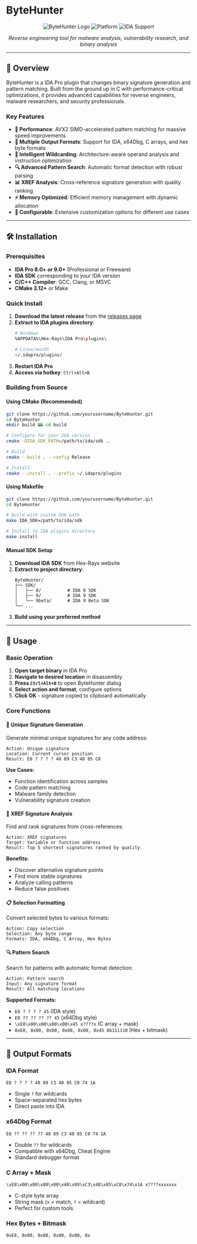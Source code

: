 # ByteHunter

<div align="center">

![ByteHunter Logo](https://img.shields.io/badge/ByteHunter-v2.0.0-blue.svg)
![Platform](https://img.shields.io/badge/platform-Windows%20|%20Linux%20|%20macOS-lightgrey)
![IDA Support](https://img.shields.io/badge/IDA%20Pro-8%20|%209-green)

*Reverse engineering tool for malware analysis, vulnerability research, and binary analysis*

</div>

---

## 🎯 Overview

ByteHunter is a IDA Pro plugin that changes binary signature generation and pattern matching. Built from the ground up in C with performance-critical optimizations, it provides advanced capabilities for reverse engineers, malware researchers, and security professionals.

### Key Features

- **🚀 Performance**: AVX2 SIMD-accelerated pattern matching for massive speed improvements
- **🎨 Multiple Output Formats**: Support for IDA, x64Dbg, C arrays, and hex byte formats
- **🧠 Intelligent Wildcarding**: Architecture-aware operand analysis and instruction optimization
- **🔍 Advanced Pattern Search**: Automatic format detection with robust parsing
- **📊 XREF Analysis**: Cross-reference signature generation with quality ranking
- **⚡ Memory Optimized**: Efficient memory management with dynamic allocation
- **🔧 Configurable**: Extensive customization options for different use cases

---

## 🛠 Installation

### Prerequisites

- **IDA Pro 8.0+ or 9.0+** (Professional or Freeware)
- **IDA SDK** corresponding to your IDA version
- **C/C++ Compiler**: GCC, Clang, or MSVC
- **CMake 3.12+** or Make

### Quick Install

1. **Download the latest release** from the [releases page](../../releases)
2. **Extract to IDA plugins directory**:
   ```bash
   # Windows
   %APPDATA%\Hex-Rays\IDA Pro\plugins\
   
   # Linux/macOS
   ~/.idapro/plugins/
   ```
3. **Restart IDA Pro**
4. **Access via hotkey**: `Ctrl+Alt+B`

### Building from Source

#### Using CMake (Recommended)

```bash
git clone https://github.com/yourusername/ByteHunter.git
cd ByteHunter
mkdir build && cd build

# Configure for your IDA version
cmake -DIDA_SDK_PATH=/path/to/ida/sdk ..

# Build
cmake --build . --config Release

# Install
cmake --install . --prefix ~/.idapro/plugins
```

#### Using Makefile

```bash
git clone https://github.com/yourusername/ByteHunter.git
cd ByteHunter

# Build with custom SDK path
make IDA_SDK=/path/to/ida/sdk

# Install to IDA plugins directory
make install
```

#### Manual SDK Setup

1. **Download IDA SDK** from Hex-Rays website
2. **Extract to project directory**:
   ```
   ByteHunter/
   ├── SDK/
   │   ├── 8/          # IDA 8 SDK
   │   ├── 9/          # IDA 9 SDK
   │   └── 9beta/      # IDA 9 Beta SDK
   └── ...
   ```
3. **Build using your preferred method**

---

## 🚀 Usage

### Basic Operation

1. **Open target binary** in IDA Pro
2. **Navigate to desired location** in disassembly
3. **Press `Ctrl+Alt+B`** to open ByteHunter dialog
4. **Select action and format**, configure options
5. **Click OK** - signature copied to clipboard automatically

### Core Functions

#### 🎯 Unique Signature Generation

Generate minimal unique signatures for any code address:

```
Action: Unique signature
Location: Current cursor position
Result: E8 ? ? ? ? 48 89 C3 48 85 C0
```

**Use Cases:**
- Function identification across samples
- Code pattern matching
- Malware family detection
- Vulnerability signature creation

#### 🔗 XREF Signature Analysis  

Find and rank signatures from cross-references:

```
Action: XREF signatures
Target: Variable or function address
Result: Top 5 shortest signatures ranked by quality
```

**Benefits:**
- Discover alternative signature points
- Find more stable signatures
- Analyze calling patterns
- Reduce false positives

#### 📋 Selection Formatting

Convert selected bytes to various formats:

```
Action: Copy selection
Selection: Any byte range
Formats: IDA, x64Dbg, C Array, Hex Bytes
```

#### 🔍 Pattern Search

Search for patterns with automatic format detection:

```
Action: Pattern search
Input: Any signature format
Result: All matching locations
```

**Supported Formats:**
- `E8 ? ? ? ? 45` (IDA style)
- `E8 ?? ?? ?? ?? 45` (x64Dbg style)  
- `\xE8\x00\x00\x00\x00\x45 x????x` (C array + mask)
- `0xE8, 0x00, 0x00, 0x00, 0x00, 0x45 0b111110` (Hex + bitmask)

---

## 📖 Output Formats

### IDA Format
```
E8 ? ? ? ? 48 89 C3 48 85 C0 74 1A
```
- Single `?` for wildcards
- Space-separated hex bytes
- Direct paste into IDA

### x64Dbg Format
```  
E8 ?? ?? ?? ?? 48 89 C3 48 85 C0 74 1A
```
- Double `??` for wildcards
- Compatible with x64Dbg, Cheat Engine
- Standard debugger format

### C Array + Mask
```
\xE8\x00\x00\x00\x00\x48\x89\xC3\x48\x85\xC0\x74\x1A x????xxxxxxx
```
- C-style byte array
- String mask (`x` = match, `?` = wildcard)
- Perfect for custom tools

### Hex Bytes + Bitmask
```
0xE8, 0x00, 0x00, 0x00, 0x00, 0x
